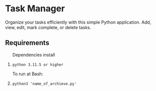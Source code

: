 <h1>Task Manager</h1>

<p>Organize your tasks efficiently with this simple Python application. Add, view, edit, mark complete, or delete tasks.</p>

<h2>Requirements</h2>
<ol>
  Dependencies install
  <li>
  
    python 3.11.5 or higher
  </li>
  To run at Bash:
  <li>

    python3 'name_of_archieve.py'
  </li>
</ol>